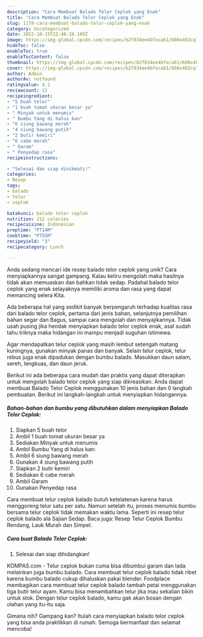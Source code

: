 ```yaml
---
description: "Cara Membuat Balado Telor Ceplok yang Enak"
title: "Cara Membuat Balado Telor Ceplok yang Enak"
slug: 1178-cara-membuat-balado-telor-ceplok-yang-enak
category: Uncategorized
date: 2022-10-15T22:48:18.109Z
image: https://img-global.cpcdn.com/recipes/b2f834ee4bfeca61/680x482cq70/balado-telor-ceplok-foto-resep-utama.jpg
hideToc: false
enableToc: true
enableTocContent: false
thumbnail: https://img-global.cpcdn.com/recipes/b2f834ee4bfeca61/680x482cq70/balado-telor-ceplok-foto-resep-utama.jpg
cover: https://img-global.cpcdn.com/recipes/b2f834ee4bfeca61/680x482cq70/balado-telor-ceplok-foto-resep-utama.jpg
author: Admin
authorAv: notfound
ratingvalue: 4.1
reviewcount: 12
recipeingredient:
- "5 buah telor"
- "1 buah tomat ukuran besar ya"
- " Minyak untuk menumis"
- " Bumbu Yang di halus kan"
- "6 siung bawang merah"
- "4 siung bawang putih"
- "2 butir kemiri"
- "6 cabe merah"
- " Garam"
- " Penyedap rasa"
recipeinstructions:

- "Selesai dan siap dinikmati!"
categories:
- Resep
tags:
- balado
- telor
- ceplok

katakunci: balado telor ceplok 
nutrition: 212 calories
recipecuisine: Indonesian
preptime: "PT14M"
cooktime: "PT55M"
recipeyield: "3"
recipecategory: Lunch

---
```





Anda sedang mencari ide resep balado telor ceplok yang unik? Cara menyiapkannya sangat gampang. Kalau keliru mengolah maka hasilnya tidak akan memuaskan dan bahkan tidak sedap. Padahal balado telor ceplok yang enak selayaknya memiliki aroma dan rasa yang dapat memancing selera Kita.





Ada beberapa hal yang sedikit banyak berpengaruh terhadap kualitas rasa dari balado telor ceplok, pertama dari jenis bahan, selanjutnya pemilihan bahan segar dan Bagus, sampai cara mengolah dan menyajikannya. Tidak usah pusing jika hendak menyiapkan balado telor ceplok enak,      asal sudah tahu triknya maka hidangan ini mampu menjadi suguhan istimewa.














Agar mendapatkan telur ceplok yang masih lembut setengah matang kuningnya, gunakan minyak panas dan banyak. Selain telur ceplok, telur rebus juga enak dipadukan dengan bumbu balado. Masukkan daun salam, sereh, lengkuas, dan daun jeruk.






Berikut ini ada beberapa cara mudah dan praktis yang dapat diterapkan untuk mengolah balado telor ceplok yang siap dikreasikan. Anda dapat membuat Balado Telor Ceplok menggunakan 10 jenis bahan dan 0 langkah pembuatan. Berikut ini langkah-langkah untuk menyiapkan hidangannya.

<!--inarticleads1-->

##### Bahan-bahan dan bumbu yang dibutuhkan dalam menyiapkan Balado Telor Ceplok:

1. Siapkan 5 buah telor
1. Ambil 1 buah tomat ukuran besar ya
1. Sediakan  Minyak untuk menumis
1. Ambil  Bumbu Yang di halus kan:
1. Ambil 6 siung bawang merah
1. Gunakan 4 siung bawang putih
1. Siapkan 2 butir kemiri
1. Sediakan 6 cabe merah
1. Ambil  Garam
1. Gunakan  Penyedap rasa


Cara membuat telur ceplok balado butuh ketelatenan karena harus menggoreng telur satu per satu. Namun setelah itu, proses menumis bumbu bersama telur ceplok tidak memakan waktu lama. Seperti ini resep telur ceplok balado ala Sajian Sedap. Baca juga: Resep Telur Ceplok Bumbu Rendang, Lauk Murah dan Simpel. 

<!--inarticleads2-->

##### Cara buat Balado Telor Ceplok:


1. Selesai dan siap dihidangkan!

KOMPAS.com - Telur ceplok bukan cuma bisa dibumbui garam dan lada melainkan juga bumbu balado. Cara membuat telur ceplok balado tidak ribet karena bumbu balado cukup dihaluskan pakai blender. Foodplace membagikan cara membuat telur ceplok balado tambah petai menggunakan tiga butir telur ayam. Kamu bisa menambahkan telur jika mau sekalian bikin untuk stok. Dengan telur ceplok balado, kamu gak akan bosan dengan olahan yang itu-itu saja. 

Gimana nih? Gampang kan? Itulah cara menyiapkan balado telor ceplok yang bisa anda praktikkan di rumah. Semoga bermanfaat dan selamat mencoba!
